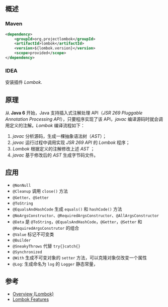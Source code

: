 ## 概述

### Maven

```xml
<dependency>
    <groupId>org.projectlombok</groupId>
    <artifactId>lombok</artifactId>
    <version>${lombok.version}</version>
    <scope>provided</scope>
</dependency>
```

### IDEA

安装插件 _Lombok_.

## 原理

从 **Java 6** 开始，Java 支持插入式注解处理 API（_JSR 269 Pluggable Annotation Processing API_），只要程序实现了该 API，_javac_ 编译源码时就会调用定义的注解。_Lombok_ 编译流程如下：

1. _javac_ 分析源码，生成一棵抽象语法树（_AST_）；
2. _javac_ 运行过程中调用实现 _JSR 269 API_ 的 _Lombok_ 程序；
3. _Lombok_ 根据定义的注解修改上述 _AST_ ；
4. _javac_ 基于修改后的 _AST_ 生成字节码文件。

## 应用

-   `@NonNull`
-   `@Cleanup` 调用 `close()` 方法
-   `@Getter`、`@Setter`
-   `@ToString`
-   `@EqualsAndHashCode` 生成 `equals()` 和 `hashCode()` 方法
-   `@NoArgsConstructor`、`@RequiredArgsConstructor`、`@AllArgsConstructor`
-   `@Data` 是 `@ToString`，`@EqualsAndHashCode`，`@Getter`，`@Setter` 和 `@RequiredArgsConstrutor` 的组合
-   `@Value` 标记不可变类
-   `@Builder`
-   `@SneakyThrows` 代替 `try{}catch{}`
-   `@Synchronized`
-   `@With` 生成不可变对象的 `setter` 方法，可以克隆对象仅改变一个属性
-   `@Log`: 生成命名为 `log` 的 `Logger` 静态常量，

## 参考

-   [Overview (Lombok)](https://projectlombok.org/api/)
-   [Lombok Features](https://projectlombok.org/features/all)
